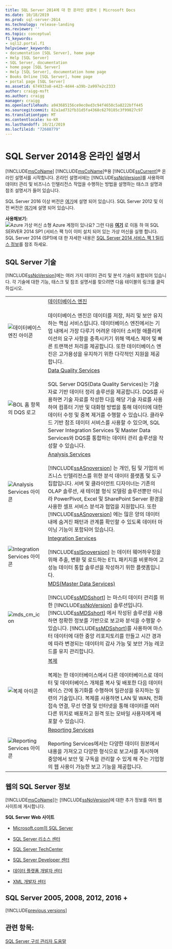```yaml
---
title: SQL Server 2014에 대 한 온라인 설명서 | Microsoft Docs
ms.date: 10/18/2019
ms.prod: sql-server-2014
ms.technology: release-landing
ms.reviewer: ''
ms.topic: conceptual
f1_keywords:
- sql12.portal.f1
helpviewer_keywords:
- documentation [SQL Server], home page
- Help [SQL Server]
- SQL Server, documentation
- home page [SQL Server]
- Help [SQL Server], documentation home page
- Books Online [SQL Server], home page
- portal page [SQL Server]
ms.assetid: 674933a8-e423-4d44-a39b-2a997e2c2333
author: craigg-msft
ms.author: craigg
manager: craigg
ms.openlocfilehash: a943685156ce9ec0ed3c94f4650c5a8222bff445
ms.sourcegitcommit: 82a1ad732fb31d5fa4368c6270185c3f99827c97
ms.translationtype: MT
ms.contentlocale: ko-KR
ms.lasthandoff: 10/21/2019
ms.locfileid: "72688779"
---
```

# <a name="books-online-for-sql-server-2014"></a>SQL Server 2014용 온라인 설명서

  [!INCLUDE[msCoName](../includes/msconame-md.md)] [!INCLUDE[msCoName](../includes/msconame-md.md)]®용 [!INCLUDE[ssCurrent](../includes/sscurrent-md.md)]® 온라인 설명서를 시작합니다. 온라인 설명서에는 [!INCLUDE[ssNoVersion](../includes/ssnoversion-md.md)]를 사용하여 데이터 관리 및 비즈니스 인텔리전스 작업을 수행하는 방법을 설명하는 태스크 설명과 참조 설명서가 들어 있습니다.  

SQL Server 2016 이상 버전은 [여기](https://docs.microsoft.com/sql/sql-server/index)에 설명 되어 있습니다. SQL Server 2012 및 이전 버전은 [여기](#previous-versions-gm2014)에 설명 되어 있습니다. <!-- ?view= defaults to the latest GA version, to resolve the https '/index' address ambiguity. So '2014' will always be too old to be the default. -->

 **사용해보기:**  
 ![Azure 가상 머신 소형](../sql-server/media/what-s-new-in-sql-server-2016/azure-virtual-machine-small.png) Azure 계정이 있나요?  그런 다음 **[여기](https://ms.portal.azure.com/?flight=1#create/Microsoft.SQLServer2016RTMEnterpriseWindowsServer2012R2)** 로 이동 하 여 SQL SERVER 2014 SP1 (서비스 팩 1)이 이미 설치 되어 있는 가상 머신을 실행 합니다. SQL Server 2014 (SP1)에 대 한 자세한 내용은 [SQL Server 2014 서비스 팩 1 릴리스 정보](https://support.microsoft.com/en-us/kb/3058865)를 참조 하세요. 
  
## <a name="sql-server-technologies"></a>SQL Server 기술  

 [!INCLUDE[ssNoVersion](../includes/ssnoversion-md.md)]에는 여러 가지 데이터 관리 및 분석 기술이 포함되어 있습니다. 각 기술에 대한 기능, 태스크 및 참조 설명서를 찾으려면 다음 테이블의 링크를 클릭하십시오.  
  
|||  
|-|-|  
|![데이터베이스 엔진 아이콘](media/database-engine.gif "데이터베이스 엔진 아이콘")|[데이터베이스 엔진](../database-engine/sql-server-database-engine-overview.md)<br /><br /> 데이터베이스 엔진은 데이터를 저장, 처리 및 보안 유지하는 핵심 서비스입니다. 데이터베이스 엔진에서는 기업 내에서 가장 다루기 어려운 데이터 소비형 애플리케이션의 요구 사항을 충족시키기 위해 액세스 제어 및 빠른 트랜잭션 처리를 제공합니다. 또한 데이터베이스 엔진은 고가용성을 유지하기 위한 다각적인 지원을 제공합니다.|  
|![BOL 홈 항목의 DQS 로고](media/dqs-logo.jpg "BOL 홈 항목의 DQS 로고")|[Data Quality Services](../data-quality-services/data-quality-services.md)<br /><br /> SQL Server DQS(Data Quality Services)는 기술 자료 기반 데이터 정리 솔루션을 제공합니다. DQS를 사용하면 기술 자료를 작성한 다음 해당 기술 자료를 사용하여 컴퓨터 기반 및 대화형 방법을 통해 데이터에 대한 데이터 수정 및 중복 제거를 수행할 수 있습니다. 클라우드 기반 참조 데이터 서비스를 사용할 수 있으며, SQL Server Integration Services 및 Master Data Services와 DQS를 통합하는 데이터 관리 솔루션을 작성할 수 있습니다.|  
|![Analysis Services 아이콘](media/analysisserver.gif "Analysis Services 아이콘")|[Analysis Services](https://docs.microsoft.com/analysis-services/analysis-services-overview)<br /><br /> [!INCLUDE[ssASnoversion](../includes/ssasnoversion-md.md)] 는 개인, 팀 및 기업의 비즈니스 인텔리전스를 위한 분석 데이터 플랫폼 및 도구 집합입니다. 서버 및 클라이언트 디자이너는 기존의 OLAP 솔루션, 새 테이블 형식 모델링 솔루션뿐만 아니라 PowerPivot, Excel 및 SharePoint Server 환경을 사용한 셀프 서비스 분석과 협업을 지원합니다. 또한[!INCLUDE[ssASnoversion](../includes/ssasnoversion-md.md)] 에는 많은 양의 데이터 내에 숨겨진 패턴과 관계를 확인할 수 있도록 데이터 마이닝 기능이 포함되어 있습니다.|  
|![Integration Services 아이콘](media/dts.gif "Integration Services 아이콘")|[Integration Services](../integration-services/sql-server-integration-services.md)<br /><br /> [!INCLUDE[ssISnoversion](../includes/ssisnoversion-md.md)] 는 데이터 웨어하우징을 위해 추출, 변환 및 로드하는 ETL 패키지를 비롯하여 고성능 데이터 통합 솔루션을 작성하기 위한 플랫폼입니다.|  
|![mds_cm_icon](media/mds-cm-icon.gif "mds_cm_icon")|[MDS(Master Data Services)](../master-data-services/master-data-services.md)<br /><br /> [!INCLUDE[ssMDSshort](../includes/ssmdsshort-md.md)] 는 마스터 데이터 관리를 위한 [!INCLUDE[ssNoVersion](../includes/ssnoversion-md.md)] 솔루션입니다. [!INCLUDE[ssMDSshort](../includes/ssmdsshort-md.md)] 에서 작성된 솔루션을 사용하면 정확한 정보를 기반으로 보고와 분석을 수행할 수 있습니다. [!INCLUDE[ssMDSshort](../includes/ssmdsshort-md.md)]를 사용하여 마스터 데이터에 대한 중앙 리포지토리를 만들고 시간 경과에 따라 변경되는 데이터의 감사 가능 및 보안 가능 레코드를 유지 관리합니다.|  
|![복제 아이콘](media/replication.gif "복제 아이콘")|[복제](../relational-databases/replication/sql-server-replication.md)<br /><br /> 복제는 한 데이터베이스에서 다른 데이터베이스로 데이터 및 데이터베이스 개체를 복사 및 배포한 다음 데이터베이스 간에 동기화를 수행하여 일관성을 유지하는 일련의 기술입니다. 복제를 사용하면 LAN 및 WAN, 전화 접속 연결, 무선 연결 및 인터넷을 통해 데이터를 여러 다른 위치로 배포하고 원격 또는 모바일 사용자에게 배포할 수 있습니다.|  
|![Reporting Services 아이콘](media/reportingservices.gif "Reporting Services 아이콘")|[Reporting  Services](../reporting-services/create-deploy-and-manage-mobile-and-paginated-reports.md)<br /><br /> Reporting Services에서는 다양한 데이터 원본에서 내용을 가져오고 다양한 형식으로 보고서를 게시하며 중앙에서 보안 및 구독을 관리할 수 있게 해 주는 기업형의 웹 사용이 가능한 보고 기능을 제공합니다.|  
  
## <a name="sql-server-information-on-the-web"></a>웹의 SQL Server 정보  

 [!INCLUDE[msCoName](../includes/msconame-md.md)]는 [!INCLUDE[ssNoVersion](../includes/ssnoversion-md.md)]에 대한 추가 정보를 여러 웹 사이트에 게시합니다.  
  
 **SQL Server Web 사이트**  
  
-   [Microsoft.com의 SQL Server](https://go.microsoft.com/fwlink/?linkid=8504)  
  
-   [SQL Server 리소스 센터](https://www.microsoft.com/sql-server/sql-server-2017-resources)  
  
-   [SQL Server TechCenter](https://go.microsoft.com/fwlink/?linkid=28107)  
  
-   [SQL Server Developer 센터](https://go.microsoft.com/fwlink/?LinkId=42457)  
  
-   [데이터 플랫폼 개발자 센터](https://go.microsoft.com/fwlink/?LinkId=17386)  
  
-   [XML 개발자 센터](https://go.microsoft.com/fwlink/?LinkId=42458)  

## <a name="previous-versions-gm2014"></a>SQL Server 2005, 2008, 2012, 2016 +

[!INCLUDE[previous versions](../includes/paragraph-content/previous-versions-archive-documentation-sql-server.md)]

## <a name="see-also"></a>관련 항목:  

 [SQL Server 구성 관리자 도움말](../tools/configuration-manager/sql-server-configuration-manager-help.md)  
  
  
